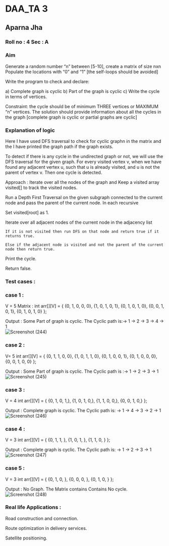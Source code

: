 # DAA_TA 3
## Aparna Jha
### Roll no : 4     Sec : A


### Aim 
Generate a random number “n” between [5-10], create a matrix of size nxn
Populate the locations with “0” and “1” [the self-loops should be avoided]

Write the program to check and declare:

a) Complete graph is cyclic
b) Part of the graph is cyclic
c) Write the cycle in terms of vertices.

Constraint: the cycle should be of minimum THREE vertices or MAXIMUM “n”
vertices.
The solution should provide information about all the cycles in the graph
[complete graph is cyclic or partial graphs are cyclic]


### Explanation of logic 

Here I have used DFS traversal to check for cyclic graphn in the matrix and the I have printed the graph path if the graph exists.

To detect if there is any cycle in the undirected graph or not, we will use the DFS traversal for the given graph. For every visited vertex v, when we have found any adjacent vertex u, such that u is already visited, and u is not the parent of vertex v. Then one cycle is detected. 

Approach :
Iterate over all the nodes of the graph and Keep a visited array visited[] to track the visited nodes.

Run a Depth First Traversal on the given subgraph connected to the current node and pass the parent of the current node. In each recursive

  Set visited[root] as 1.
  
  Iterate over all adjacent nodes of the current node in the adjacency list 
  
    If it is not visited then run DFS on that node and return true if it returns true.
    
    Else if the adjacent node is visited and not the parent of the current node then return true.
    
Print the cycle.

Return false.

### Test cases : 

### case 1 : 
V = 5 
Matrix : int arr[][V] = { {0, 1, 0, 0, 0},
                     {1, 0, 1, 0, 1}, 
                     {0, 1, 0, 1, 0}, 
                     {0, 0, 1, 0, 1}, 
                     {0, 1, 0, 1, 0} };
                     
Output : Some Part of graph is cyclic.
         The Cyclic path is:-> 1 -> 2 -> 3 -> 4 -> 1  
         ![Screenshot (244)](https://user-images.githubusercontent.com/108869232/204011569-43d6b5b8-c96c-4ed2-81f8-7360311165c3.png)


 ### case 2 : 
 V= 5
 int arr[][V] = { {0, 1, 1, 0, 0},
                     {1, 0, 1, 1, 0}, 
                     {0, 1, 0, 0, 1}, 
                     {0, 1, 0, 0, 0}, 
                     {0, 0, 1, 0, 0} };

Output :  Some Part of graph is cyclic.
          The Cyclic path is :-> 1 -> 2 -> 3 -> 1
          ![Screenshot (245)](https://user-images.githubusercontent.com/108869232/204018879-6b2be6b8-8e25-4206-8a9e-10e9da195312.png)

### case 3 :
V = 4 
int arr[][V] = { {0, 1, 0, 1,},
                     {1, 0, 1, 0,}, 
                     {1, 1, 0, 0,}, 
                     {0, 0, 1, 0,} };
                     
Output :  Complete graph is cyclic.
          The Cyclic path is:
          -> 1 -> 4 -> 3 -> 2 -> 1
          ![Screenshot (246)](https://user-images.githubusercontent.com/108869232/204020279-c5906448-7837-4ff3-916e-fe9e754b97b7.png)
### case 4 :
V = 3
int arr[][V] = { {0, 1, 1, },
                     {1, 0, 1, }, 
                     {1, 1, 0, } }; 

Output : Complete graph is cyclic.
         The Cyclic path is:
         -> 1 -> 2 -> 3 -> 1
          ![Screenshot (247)](https://user-images.githubusercontent.com/108869232/204021381-206edd72-009f-444f-89d3-f94f4844cc41.png)
          
### case 5 : 
V = 3
int arr[][V] = { {0, 1, 0, },
                     {0, 0, 0, }, 
                     {0, 1, 0, } }; 

Output : No Graph. The Matrix contains Contains No cycle.
         ![Screenshot (248)](https://user-images.githubusercontent.com/108869232/204022539-5f45dfa0-ae60-455e-86d2-d850f48a1937.png)
         
         
### Real life Applications :
Road construction and connection.

Route optimization in delivery services.

Satellite positioning.


         
         
 

